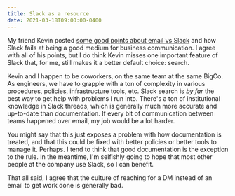 ```yaml
---
title: Slack as a resource
date: 2021-03-18T09:00:00-0400
---
```


My friend Kevin posted [some good points about email vs Slack][krmannix] and
how Slack fails at being a good medium for business communication. I agree
with all of his points, but I do think Kevin misses one important feature of
Slack that, for me, still makes it a better default choice: search.

Kevin and I happen to be coworkers, on the same team at the same BigCo. As
engineers, we have to grapple with a ton of complexity in various procedures,
policies, infrastructure tools, etc. Slack search is _by far_ the best way to
get help with problems I run into. There's a ton of institutional knowledge
in Slack threads, which is generally much more accurate and up-to-date than
documentation. If every bit of communication between teams happened over
email, my job would be a lot harder.

You might say that this just exposes a problem with how documentation is
treated, and that this could be fixed with better policies or better tools to
manage it. Perhaps. I tend to think that good documentation is the exception
to the rule. In the meantime, I'm selfishly going to hope that most other
people at the company use Slack, so I can benefit.

That all said, I agree that the culture of reaching for a DM instead of an
email to get work done is generally bad.

[krmannix]: https://krmannix.com/2021/03/10/slack-vs-email/
